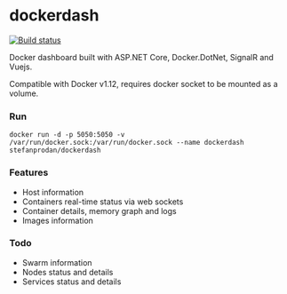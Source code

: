 # dockerdash

[![Build status](https://ci.appveyor.com/api/projects/status/q52dkb8di4578mh9?svg=true)](https://ci.appveyor.com/project/stefanprodan/dockerdash)


Docker dashboard built with ASP.NET Core, Docker.DotNet, SignalR and Vuejs.

Compatible with Docker v1.12, requires docker socket to be mounted as a volume.

### Run

```
docker run -d -p 5050:5050 -v /var/run/docker.sock:/var/run/docker.sock --name dockerdash stefanprodan/dockerdash
```

### Features

* Host information
* Containers real-time status via web sockets
* Container details, memory graph and logs
* Images information 

### Todo

* Swarm information
* Nodes status and details
* Services status and details